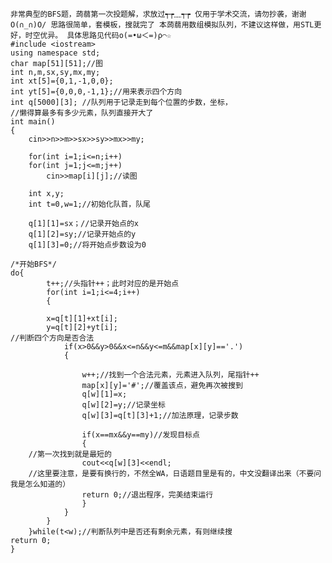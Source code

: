  	非常典型的BFS题，蒟蒻第一次投题解，求放过┭┮﹏┭┮ 仅用于学术交流，请勿抄袭，谢谢 O(∩_∩)O/ 思路很简单，套模板，搜就完了 本蒟蒻用数组模拟队列，不建议这样做，用STL更好，时空优异。 具体思路见代码ο(=•ω＜=)ρ⌒☆
    #include <iostream>
    using namespace std;   
    char map[51][51];//图 
    int n,m,sx,sy,mx,my;
    int xt[5]={0,1,-1,0,0};
    int yt[5]={0,0,0,-1,1};//用来表示四个方向
    int q[5000][3]; //队列用于记录走到每个位置的步数，坐标，
    //懒得算最多有多少元素，队列直接开大了
    int main()
    { 
    	cin>>n>>m>>sx>>sy>>mx>>my;

    	for(int i=1;i<=n;i++)
    	for(int j=1;j<=m;j++)
    		cin>>map[i][j];//读图

    	int x,y;
    	int t=0,w=1;//初始化队首，队尾

    	q[1][1]=sx；//记录开始点的x 
    	q[1][2]=sy;//记录开始点的y
    	q[1][3]=0;//将开始点步数设为0

    /*开始BFS*/
    do{
    		t++;//头指针++；此时对应的是开始点
			for(int i=1;i<=4;i++)
			{

			x=q[t][1]+xt[i];	
			y=q[t][2]+yt[i];
	//判断四个方向是否合法
		   		if(x>0&&y>0&&x<=n&&y<=m&&map[x][y]=='.')
				{

    				w++;//找到一个合法元素，元素进入队列，尾指针++
    				map[x][y]='#';//覆盖该点，避免再次被搜到
    				q[w][1]=x;
    				q[w][2]=y;//记录坐标
    				q[w][3]=q[t][3]+1;//加法原理，记录步数

    				if(x==mx&&y==my)//发现目标点
    				{
        //第一次找到就是最短的
        			cout<<q[w][3]<<endl;
        //这里要注意，是要有换行的，不然全WA，日语题目里是有的，中文没翻译出来（不要问我是怎么知道的）
        			return 0;//退出程序，完美结束运行
    				}
				}
 			} 	
		}while(t<w);//判断队列中是否还有剩余元素，有则继续搜
 	return 0;
	}